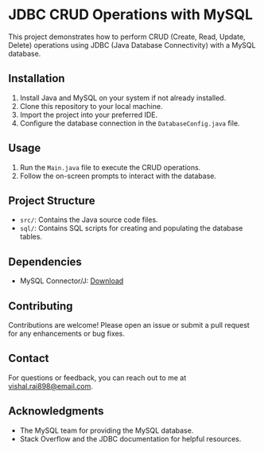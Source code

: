 # JDBC CRUD Operations with MySQL

This project demonstrates how to perform CRUD (Create, Read, Update, Delete) operations using JDBC (Java Database Connectivity) with a MySQL database.

## Installation

1. Install Java and MySQL on your system if not already installed.
2. Clone this repository to your local machine.
3. Import the project into your preferred IDE.
4. Configure the database connection in the `DatabaseConfig.java` file.

## Usage

1. Run the `Main.java` file to execute the CRUD operations.
2. Follow the on-screen prompts to interact with the database.

## Project Structure

- `src/`: Contains the Java source code files.
- `sql/`: Contains SQL scripts for creating and populating the database tables.

## Dependencies

- MySQL Connector/J: [Download](https://dev.mysql.com/downloads/connector/j/)

## Contributing

Contributions are welcome! Please open an issue or submit a pull request for any enhancements or bug fixes.

## Contact

For questions or feedback, you can reach out to me at vishal.rai898@email.com.

## Acknowledgments

- The MySQL team for providing the MySQL database.
- Stack Overflow and the JDBC documentation for helpful resources.
